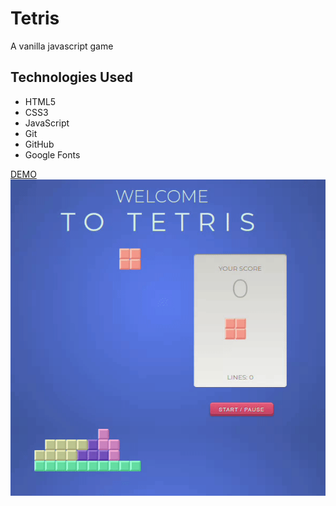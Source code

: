 # Tetris
A vanilla javascript game

<h2>Technologies Used</h2>

* HTML5
* CSS3
* JavaScript
* Git
* GitHub
* Google Fonts

[DEMO](https://bert0ne.github.io/TETRIS-GAME/)
![](./images/readme.gif)
